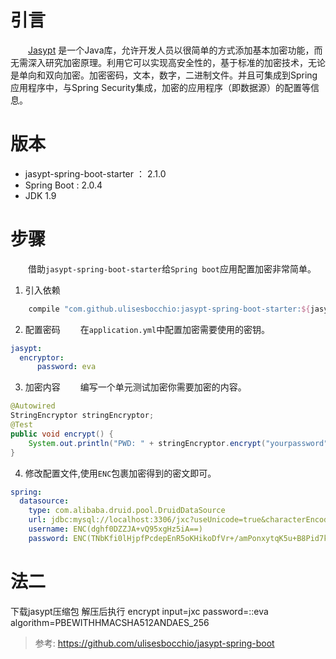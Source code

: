 
# 引言

　　[Jasypt](http://jasypt.org/) 是一个Java库，允许开发人员以很简单的方式添加基本加密功能，而无需深入研究加密原理。利用它可以实现高安全性的，基于标准的加密技术，无论是单向和双向加密。加密密码，文本，数字，二进制文件。并且可集成到Spring应用程序中，与Spring Security集成，加密的应用程序（即数据源）的配置等信息。

# 版本

- jasypt-spring-boot-starter ： 2.1.0
- Spring Boot : 2.0.4
- JDK 1.9

# 步骤
　　借助`jasypt-spring-boot-starter`给`Spring boot`应用配置加密非常简单。   

1. 引入依赖
  ```groovy
      compile "com.github.ulisesbocchio:jasypt-spring-boot-starter:${jasypt}"
  ```
2. 配置密码
　　在`application.yml`中配置加密需要使用的密钥。
  ```yaml
  jasypt:
  	encryptor:
    	password: eva
  ```
3. 加密内容
　　编写一个单元测试加密你需要加密的内容。
```java
@Autowired
StringEncryptor stringEncryptor;
@Test
public void encrypt() {
    System.out.println("PWD: " + stringEncryptor.encrypt("yourpassword"));
}
```
4. 修改配置文件,使用`ENC`包裹加密得到的密文即可。
```yaml
spring:
  datasource:
    type: com.alibaba.druid.pool.DruidDataSource
    url: jdbc:mysql://localhost:3306/jxc?useUnicode=true&characterEncoding=UTF-8&serverTimezone=UTC
    username: ENC(dghf0DZZJA+vQ95xgHz5iA==)
    password: ENC(TNbKfi0lHjpfPcdepEnR5oKHikoDfVr+/amPonxytqK5u+B8Pid7k4hmlGUOhv+6QxEuB3gjJPPn7L8ishuFYym/Gr59qRO6Uf5/XiyT+3FUTujtyybxUjTyo4CO1wKe+zubp27QVYM=)
```
# 法二
下载jasypt压缩包 解压后执行
encrypt input=jxc password=::eva algorithm=PBEWITHHMACSHA512ANDAES_256


> 参考: https://github.com/ulisesbocchio/jasypt-spring-boot